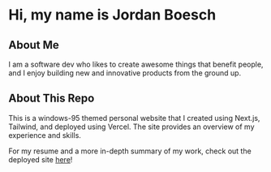 # Hi, my name is Jordan Boesch

## About Me

I am a software dev who likes to create awesome things that benefit people, and I enjoy building new and innovative products from the ground up.

## About This Repo

This is a windows-95 themed personal website that I created using Next.js, Tailwind, and deployed using Vercel. The site provides an overview of my experience and skills.

For my resume and a more in-depth summary of my work, check out the deployed site [here](https://www.jboesch.xyz/)!
